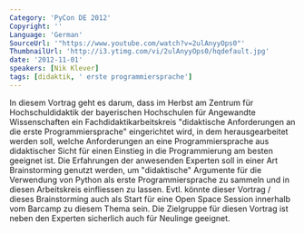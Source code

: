 ```yaml
---
Category: 'PyCon DE 2012'
Copyright: ''
Language: 'German'
SourceUrl: '"https://www.youtube.com/watch?v=2ulAnyyOps0"'
ThumbnailUrl: 'http://i3.ytimg.com/vi/2ulAnyyOps0/hqdefault.jpg'
date: '2012-11-01'
speakers: [Nik Klever]
tags: [didaktik, ' erste programmiersprache']
---
```

In diesem Vortrag geht es darum, dass im Herbst am Zentrum für
Hochschuldidaktik der bayerischen Hochschulen für Angewandte Wissenschaften
ein Fachdidaktikarbeitskreis "didaktische Anforderungen an die erste
Programmiersprache" eingerichtet wird, in dem herausgearbeitet werden soll,
welche Anforderungen an eine Programmiersprache aus didaktischer Sicht für
einen Einstieg in die Programmierung am besten geeignet ist. Die Erfahrungen
der anwesenden Experten soll in einer Art Brainstorming genutzt werden, um
"didaktische" Argumente für die Verwendung von Python als erste
Programmiersprache zu sammeln und in diesen Arbeitskreis einfliessen zu
lassen. Evtl. könnte dieser Vortrag / dieses Brainstorming auch als Start für
eine Open Space Session innerhalb vom Barcamp zu diesem Thema sein. Die
Zielgruppe für diesen Vortrag ist neben den Experten sicherlich auch für
Neulinge geeignet.

